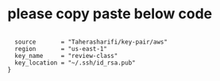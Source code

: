# please copy paste below code 

```module "app" {

  source       = "Taherasharifi/key-pair/aws"
  region       = "us-east-1"
  key_name     = "review-class"
  key_location = "~/.ssh/id_rsa.pub"
}
```